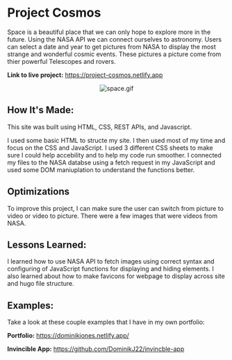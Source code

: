 # Project Cosmos

Space is a beautiful place that we can only hope to explore more in the future. Using the NASA API we can connect ourselves to astronomy. Users can select a date and year to get pictures from NASA to display the most strange and wonderful cosmic events. These pictures a picture come from thier powerful Telescopes and rovers. 

**Link to live project:** https://project-cosmos.netlify.app

<p align="center">
<img src="space.gif" alt="space.gif"/> 
</p>

## How It's Made:

This site was built using HTML, CSS, REST APIs, and Javascript. 
 
 I used some basic HTML to structe my site. I then used most of my time and focus on the CSS and JavaScript. I used 3 different CSS sheets to make sure I could help accebility and to help my code run smoother. I connected my files to the NASA databse using a fetch request in my JavaScript and used some DOM maniuplation to understand the functions better.

## Optimizations
To improve this project, I can make sure the user can switch from picture to video or video to picture. There were a few images that were videos from NASA.

## Lessons Learned:
I learned how to use NASA API to fetch images using correct syntax
and configuring of JavaScript functions for displaying and hiding elements. I also learned about how to make favicons for webpage to display across site and hugo file structure.

## Examples:
Take a look at these couple examples that I have in my own portfolio:

**Portfolio:** https://dominikjones.netlify.app/

**Invincible App:** https://github.com/DominikJ22/invincble-app
